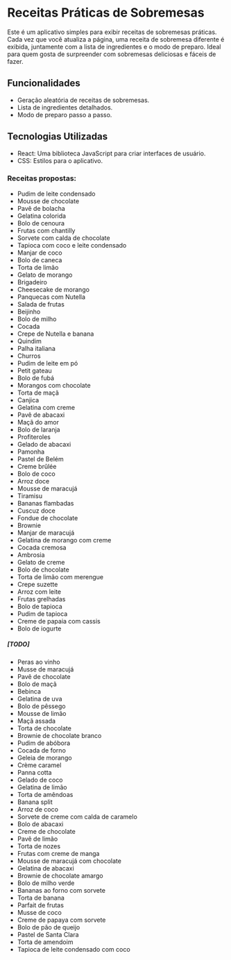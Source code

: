# Receitas Práticas de Sobremesas

Este é um aplicativo simples para exibir receitas de sobremesas práticas. Cada vez que você atualiza a página, uma receita de sobremesa diferente é exibida, juntamente com a lista de ingredientes e o modo de preparo. Ideal para quem gosta de surpreender com sobremesas deliciosas e fáceis de fazer.

## Funcionalidades

- Geração aleatória de receitas de sobremesas.
- Lista de ingredientes detalhados.
- Modo de preparo passo a passo.

## Tecnologias Utilizadas

- React: Uma biblioteca JavaScript para criar interfaces de usuário.
- CSS: Estilos para o aplicativo.


### Receitas propostas:

- Pudim de leite condensado
- Mousse de chocolate
- Pavê de bolacha
- Gelatina colorida
- Bolo de cenoura
- Frutas com chantilly
- Sorvete com calda de chocolate
- Tapioca com coco e leite condensado
- Manjar de coco
- Bolo de caneca
- Torta de limão
- Gelato de morango
- Brigadeiro
- Cheesecake de morango
- Panquecas com Nutella
- Salada de frutas
- Beijinho
- Bolo de milho
- Cocada
- Crepe de Nutella e banana
- Quindim
- Palha italiana
- Churros
- Pudim de leite em pó
- Petit gateau
- Bolo de fubá
- Morangos com chocolate
- Torta de maçã
- Canjica
- Gelatina com creme
- Pavê de abacaxi
- Maçã do amor
- Bolo de laranja
- Profiteroles
- Gelado de abacaxi
- Pamonha
- Pastel de Belém
- Creme brûlée
- Bolo de coco
- Arroz doce
- Mousse de maracujá
- Tiramisu
- Bananas flambadas
- Cuscuz doce
- Fondue de chocolate
- Brownie
- Manjar de maracujá
- Gelatina de morango com creme
- Cocada cremosa
- Ambrosia
- Gelato de creme
- Bolo de chocolate
- Torta de limão com merengue
- Crepe suzette
- Arroz com leite
- Frutas grelhadas
- Bolo de tapioca
- Pudim de tapioca
- Creme de papaia com cassis
- Bolo de iogurte

##### [TODO]

- Peras ao vinho
- Musse de maracujá
- Pavê de chocolate
- Bolo de maçã
- Bebinca
- Gelatina de uva
- Bolo de pêssego
- Mousse de limão
- Maçã assada
- Torta de chocolate
- Brownie de chocolate branco
- Pudim de abóbora
- Cocada de forno
- Geleia de morango
- Crème caramel
- Panna cotta
- Gelado de coco
- Gelatina de limão
- Torta de amêndoas
- Banana split
- Arroz de coco
- Sorvete de creme com calda de caramelo
- Bolo de abacaxi
- Creme de chocolate
- Pavê de limão
- Torta de nozes
- Frutas com creme de manga
- Mousse de maracujá com chocolate
- Gelatina de abacaxi
- Brownie de chocolate amargo
- Bolo de milho verde
- Bananas ao forno com sorvete
- Torta de banana
- Parfait de frutas
- Musse de coco
- Creme de papaya com sorvete
- Bolo de pão de queijo
- Pastel de Santa Clara
- Torta de amendoim
- Tapioca de leite condensado com coco
